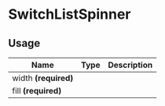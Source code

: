 <!-- 
This is an auto-generated markdown. 
You can change it in "src/SwitchListSpinner/SwitchListSpinner.tsx" and run build:docs to update this file.
-->
# SwitchListSpinner

## Usage
| Name        | Type           | Description  |
| ----------- |:--------------:| ------------:|
|width **(required)**||
|fill **(required)**||
